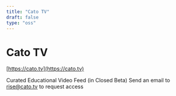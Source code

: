 ```yaml
---
title: "Cato TV"
draft: false
type: "oss"
---
```


# Cato TV

[https://cato.tv](https://cato.tv)

Curated Educational Video Feed (in Closed Beta) Send an email to [rise@cato.tv](mailto:rise.cato.tv) to request access
